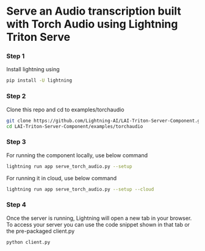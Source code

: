 # Serve an Audio transcription built with Torch Audio using Lightning Triton Serve

### Step 1

Install lightning using

```bash
pip install -U lightning
```

### Step 2

Clone this repo and cd to examples/torchaudio

```bash
git clone https://github.com/Lightning-AI/LAI-Triton-Server-Component.git
cd LAI-Triton-Server-Component/examples/torchaudio
```

### Step 3

For running the component locally, use below command 

```bash
lightning run app serve_torch_audio.py --setup
```

For running it in cloud, use below command

```bash
lightning run app serve_torch_audio.py --setup --cloud
```

### Step 4

Once the server is running, Lightning will open a new tab in your browser. To access your server you can use
the code snippet shown in that tab or the pre-packaged client.py

```bash
python client.py
```
